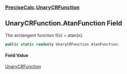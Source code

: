 ### [PreciseCalc](PreciseCalc.md 'PreciseCalc').[UnaryCRFunction](PreciseCalc.UnaryCRFunction.md 'PreciseCalc.UnaryCRFunction')

## UnaryCRFunction.AtanFunction Field

The arctangent function f(x) = atan(x).

```csharp
public static readonly UnaryCRFunction AtanFunction;
```

#### Field Value
[UnaryCRFunction](PreciseCalc.UnaryCRFunction.md 'PreciseCalc.UnaryCRFunction')